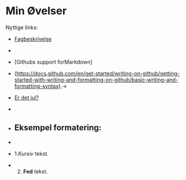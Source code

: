 # Min Øvelser

Nyttige links:

- [Fagbeskrivelse](https://odin.sdu.dk/sitecore/index.php?a=fagbesk&id=111413&lang=da)
-
- [Githubs support forMarkdown]
- (https://docs.github.com/en/get-started/writing-on-github/getting-started-with-writing-and-formatting-on-github/basic-writing-and-formatting-syntax),→

- [Er det jul?](https://isitchristmas.com)
-
- ## Eksempel formatering:
-
- 1.*Kursiv* tekst.
- 2. **Fed** tekst.
